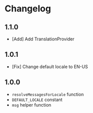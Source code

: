 # Changelog

## 1.1.0

- [Add] Add TranslationProvider

## 1.0.1
- [Fix] Change default locale to EN-US 

## 1.0.0

- `resolveMessagesForLocale` function
- `DEFAULT_LOCALE` constant
- `msg` helper function
